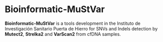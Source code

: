 # Bioinformatic-MuStVar
**Bioinformatic-MuStVar** is a tools development in the Instituto de Investigación Sanitario Puerta de Hierro for SNVs and Indels detection by **Mutect2**, **Strelka2** and **VarScan2** from cfDNA samples.
